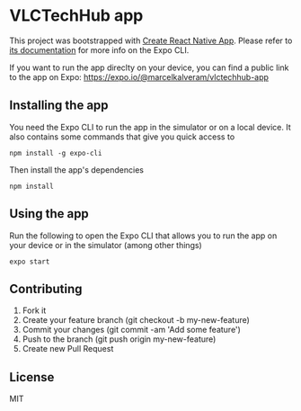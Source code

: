 # VLCTechHub app

This project was bootstrapped with [Create React Native App](https://github.com/react-community/create-react-native-app). Please refer to [its documentation](https://github.com/expo/expo-cli) for more info on the Expo CLI.

If you want to run the app direclty on your device, you can find a public link to the app on Expo: https://expo.io/@marcelkalveram/vlctechhub-app

## Installing the app

You need the Expo CLI to run the app in the simulator or on a local device. It also contains some commands that give you quick access to

```
npm install -g expo-cli
```

Then install the app's dependencies

```
npm install
```

## Using the app

Run the following to open the Expo CLI that allows you to run the app on your device or in the simulator (among other things)

```
expo start
```

## Contributing

1. Fork it
2. Create your feature branch (git checkout -b my-new-feature)
3. Commit your changes (git commit -am 'Add some feature')
4. Push to the branch (git push origin my-new-feature)
5. Create new Pull Request

## License

MIT

